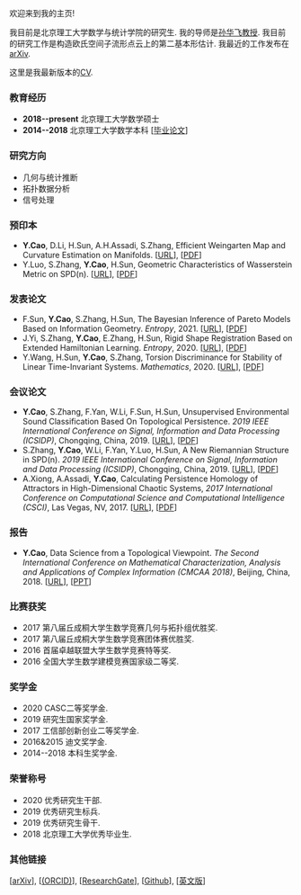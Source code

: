 欢迎来到我的主页!

我目前是北京理工大学数学与统计学院的研究生. 我的导师是[孙华飞教授](https://math.bit.edu.cn/szdw/azcpl/js/shf/index.htm). 我目前的研究工作是构造欧氏空间子流形点云上的第二基本形估计. 我最近的工作发布在[arXiv](https://arxiv.org/abs/1905.10725).

这里是我最新版本的[CV](cv.pdf).

### 教育经历

- **2018--present** 北京理工大学数学硕士
- **2014--2018** 北京理工大学数学本科 [[毕业论文](/papers-and-ppts/本科毕业论文.pdf)]

### 研究方向

- 几何与统计推断
- 拓扑数据分析
- 信号处理

### 预印本

- **Y.Cao**, D.Li, H.Sun, A.H.Assadi, S.Zhang, Efficient Weingarten Map and Curvature Estimation on Manifolds. [[URL](https://arxiv.org/abs/1905.10725)], [[PDF](/papers-and-ppts/weingarten-v2.pdf)]
- Y.Luo, S.Zhang, **Y.Cao**, H.Sun, Geometric Characteristics of Wasserstein Metric on SPD(n). [[URL](https://arxiv.org/abs/2012.07106)], [[PDF](/papers-and-ppts/luo-v1.pdf)]

### 发表论文  

- F.Sun, **Y.Cao**, S.Zhang, H.Sun, The Bayesian Inference of Pareto Models Based on Information Geometry. *Entropy*, 2021. [[URL](https://www.mdpi.com/1099-4300/23/1/45)], [[PDF](/papers-and-ppts/entropy-sun.pdf)] 
- J.Yi, S.Zhang, **Y.Cao**, E.Zhang, H.Sun, Rigid Shape Registration Based on Extended Hamiltonian Learning. *Entropy*, 2020. [[URL](https://www.mdpi.com/1099-4300/22/5/539)], [[PDF](/papers-and-ppts/entropy-yi.pdf)]
- Y.Wang, H.Sun, **Y.Cao**, S.Zhang, Torsion Discriminance for Stability of Linear Time-Invariant Systems. *Mathematics*, 2020. [[URL](https://www.mdpi.com/2227-7390/8/3/386)], [[PDF](/papers-and-ppts/mathematics-wang.pdf)] 

### 会议论文

- **Y.Cao**, S.Zhang, F.Yan, W.Li, F.Sun, H.Sun, Unsupervised Environmental Sound Classification Based On Topological Persistence. *2019 IEEE International Conference on Signal, Information and Data Processing (ICSIDP)*, Chongqing, China, 2019. [[URL](https://ieeexplore.ieee.org/document/9173135)], [[PDF](/papers-and-ppts/icsidp2019cao.pdf)]
- S.Zhang, **Y.Cao**, W.Li, F.Yan, Y.Luo, H.Sun, A New Riemannian Structure in SPD(n). *2019 IEEE International Conference on Signal, Information and Data Processing (ICSIDP)*, Chongqing, China, 2019. [[URL](https://ieeexplore.ieee.org/document/9173017)], [[PDF](/papers-and-ppts/icsidp2019zhang.pdf)]
- A.Xiong, A.Assadi, **Y.Cao**, Calculating Persistence Homology of Attractors in High-Dimensional Chaotic Systems, *2017 International Conference on Computational Science and Computational Intelligence (CSCI)*, Las Vegas, NV, 2017. [[URL](https://ieeexplore.ieee.org/document/8560778)], [[PDF](/papers-and-ppts/anda2017.pdf)]

### 报告

- **Y.Cao**, Data Science from a Topological Viewpoint. *The Second International Conference on Mathematical Characterization, Analysis and Applications of Complex Information (CMCAA 2018)*, Beijing, China, 2018. [[URL](https://math.bit.edu.cn/cmcaa2018/program2018/index.htm)], [[PPT](cmcaa2018.pptx)]  

### 比赛获奖

- 2017 第八届丘成桐大学生数学竞赛几何与拓扑组优胜奖. 
- 2017 第八届丘成桐大学生数学竞赛团体赛优胜奖. 
- 2016 首届卓越联盟大学生数学竞赛特等奖. 
- 2016 全国大学生数学建模竞赛国家级二等奖. 
  
### 奖学金
- 2020 CASC二等奖学金. 
- 2019 研究生国家奖学金. 
- 2017 工信部创新创业二等奖学金. 
- 2016&2015 迪文奖学金. 
- 2014--2018 本科生奖学金. 

### 荣誉称号
- 2020 优秀研究生干部. 
- 2019 优秀研究生标兵. 
- 2019 优秀研究生骨干. 
- 2018 北京理工大学优秀毕业生. 

### 其他链接
[[arXiv](https://arxiv.org/)], [[(ORCID)](https://orcid.org/0000-0001-8856-2902)], [[ResearchGate](https://www.researchgate.net/profile/Yueqi_Cao2)], [[Github](www.github.com/yueqicao)], [[英文版](index.md)]
